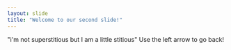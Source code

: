 ```yaml
---
layout: slide
title: "Welcome to our second slide!"
---
```

"i'm not superstitious but I am a little stitious"
Use the left arrow to go back!
